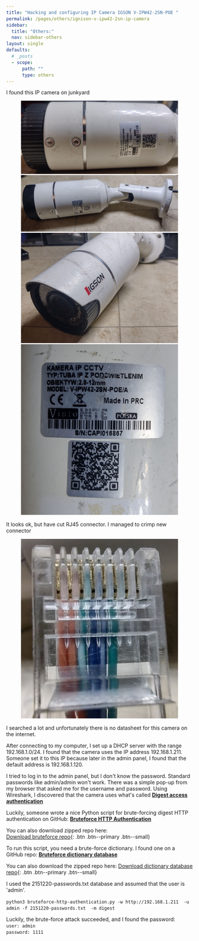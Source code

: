 ```yaml
---
title: "Hacking and configuring IP Camera IGSON V-IPW42-2SN-POE "
permalink: /pages/others/ignison-v-ipw42-2sn-ip-camera
sidebar:
  title: "Others:"
  nav: sidebar-others
layout: single
defaults:
  # _posts
  - scope:
      path: ""
      type: others
---
```


I found this IP camera on junkyard
<!--
<img src="/assets/pages/others/igson-ip-camera/camera-igson_1.jpg" alt="Tekst alternatywny" style="width:300px">
<br>
<img src="/assets/pages/others/igson-ip-camera/camera-igson_2.jpg" alt="Tekst alternatywny" style="width:300px">
<br>
<img src="/assets/pages/others/igson-ip-camera/camera-igson_3.jpg" alt="Tekst alternatywny" style="width:300px">
<br>
<img src="/assets/pages/others/igson-ip-camera/camera-igson_4.jpg" alt="Tekst alternatywny" style="width:300px">
<br>
<img src="/assets/pages/others/igson-ip-camera/camera-igson_5.jpg" alt="Tekst alternatywny" style="width:300px">
<br>
<img src="/assets/pages/others/igson-rj45.jpg" alt="Tekst alternatywny" style="width:300px">
--->



<figure class="half">
    <a href="/assets/pages/others/igson-ip-camera/camera-igson_1.jpg"><img src="/assets/pages/others/igson-ip-camera/camera-igson_1.jpg"></a>
    <a href="/assets/pages/others/igson-ip-camera/camera-igson_4.jpg"><img src="/assets/pages/others/igson-ip-camera/camera-igson_4.jpg"></a>
    <a href="/assets/pages/others/igson-ip-camera/camera-igson_3.jpg"><img src="/assets/pages/others/igson-ip-camera/camera-igson_3.jpg"></a>
    <a href="/assets/pages/others/igson-ip-camera/camera-igson_5.jpg"><img src="/assets/pages/others/igson-ip-camera/camera-igson_5.jpg"></a>
</figure>

It looks ok, but have cut RJ45 connector. I managed to crimp new connector

<figure class="half">
    <a href="/assets/pages/others/igson-ip-camera/igson-rj45.jpg"><img src="/assets/pages/others/igson-ip-camera/igson-rj45.jpg"></a>
</figure>

I searched a lot and unfortunately there is no datasheet for this camera on the internet.

After connecting to my computer, I set up a DHCP server with the range 192.168.1.0/24. I found that the camera uses the IP address 192.168.1.211. Someone set it to this IP because later in the admin panel, I found that the default address is 192.168.1.120.

I tried to log in to the admin panel, but I don't know the password. Standard passwords like admin/admin won't work. There was a simple pop-up from my browser that asked me for the username and password. Using Wireshark, I discovered that the camera uses what's called **[Digest access authentication](https://en.wikipedia.org/wiki/Digest_access_authentication)**

Luckily, someone wrote a nice Python script for brute-forcing digest HTTP authentication on GitHub:  **[Bruteforce HTTP Authentication](https://github.com/kh4sh3i/bruteforce-http-authentication)**

You can also download zipped repo here:<br>
[Download bruteforce repo](/assets/pages/others/igson-ip-camera/bruteforce-http-authentication-main.zip){: .btn .btn--primary .btn--small}

To run this script, you need a brute-force dictionary. I found one on a GitHub repo: **[Bruteforce dictionary database](https://github.com/duyet/bruteforce-database)**

You can also download the zipped repo here:
[Download dictionary database repo](/assets/pages/others/igson-ip-camera/bruteforce-database-master.zip){: .btn .btn--primary .btn--small}

I used the 2151220-passwords.txt database and assumed that the user is 'admin'.

`python3 bruteforce-http-authentication.py -w http://192.168.1.211  -u admin -f 2151220-passwords.txt  -m digest`

Luckily, the brute-force attack succeeded, and I found the password:
<br>
`user: admin`
<br>
`password: 1111`




